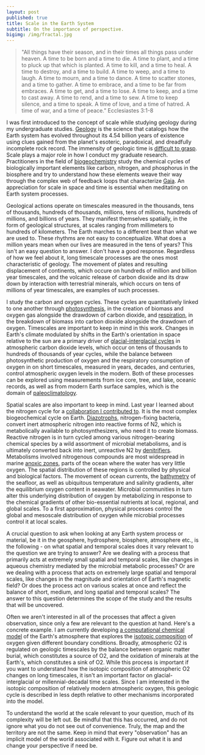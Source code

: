 ```yaml
---
layout: post
published: true
title: Scale in the Earth System
subtitle: On the importance of perspective.
bigimg: /img/fractal.jpg
---
```

>"All things have their season, and in their times all things pass under heaven. A time to be born and a time to die. A time to plant, and a time to pluck up that which is planted. A time to kill, and a time to heal. A time to destroy, and a time to build. A time to weep, and a time to laugh. A time to mourn, and a time to dance. A time to scatter stones, and a time to gather. A time to embrace, and a time to be far from embraces. A time to get, and a time to lose. A time to keep, and a time to cast away. A time to rend, and a time to sew. A time to keep silence, and a time to speak. A time of love, and a time of hatred. A time of war, and a time of peace." Ecclesiastes 3:1-8

I was first introduced to the concept of scale while studying geology during my undergraduate studies. [Geology](https://en.wikipedia.org/wiki/Geology) is the science that catalogs how the Earth system has evolved throughout its 4.54 billion years of existence using clues gained from the planet's esoteric, paradoxical, and dreadfully incomplete rock record. The immensity of geologic time is [difficult to grasp](https://valerio.substack.com/p/2017-10-09-geologic-perspective). Scale plays a major role in how I conduct my graduate research. Practitioners in the field of [biogeochemistry](https://www.whoi.edu/know-your-ocean/ocean-topics/ocean-chemistry/biogeochemistry/) study the chemical cycles of biologically important elements like carbon, nitrogen, and phosphorus in the biosphere and try to understand how these elements weave their way through the complex web of feedback loops that characterize [Gaia](https://en.wikipedia.org/wiki/Gaia_hypothesis). An appreciation for scale in space and time is essential when meditating on Earth system processes.

Geological actions operate on timescales measured in the thousands, tens of thousands, hundreds of thousands, millions, tens of millions, hundreds of millions, and billions of years. They manifest themselves spatially, in the form of geological structures, at scales ranging from millimeters to hundreds of kilometers. The Earth marches to a different beat than what we are used to. These rhythms are not easy to conceptualize. What does a million years mean when our lives are measured in the tens of years? This isn't an easy question to answer. I don't have a good response. Regardless of how we feel about it, long timescale processes are the ones most characteristic of geology. The movement of plates and resulting displacement of continents, which occure on hundreds of million and billion year timescales, and the volcanic release of carbon dioxide and its draw down by interaction with terrestrial minerals, which occurs on tens of millions of year timescales, are examples of such processes.

I study the carbon and oxygen cycles. These cycles are quantitatively linked to one another through [photosynthesis](https://en.wikipedia.org/wiki/Photosynthesis), in the creation of biomass and oxygen gas alongside the drawdown of carbon dioxide, and [respiration](https://en.wikipedia.org/wiki/Cellular_respiration), in the breakdown of biomass into carbon dioxide alongside the drawdown of oxygen. Timescales are important to keep in mind in this work. Changes in Earth's climate modulated by shifts in the Earth's orientation in space relative to the sun are a primary driver of [glacial-interglacial cycles](https://www.ncdc.noaa.gov/abrupt-climate-change/Glacial-Interglacial%20Cycles) in atmospheric carbon dioxide levels, which occur on tens of thousands to hundreds of thousands of year cycles, while the balance between photosynthetic production of oxygen and the respiratory consumption of oxygen in on short timescales, measured in years, decades, and centuries, control atmospheric oxygen levels in the modern. Both of these processes can be explored using measurements from ice core, tree, and lake, oceanic records, as well as from modern Earth surface samples, which is the domain of [paleoclimatology](https://en.wikipedia.org/wiki/Paleoclimatology).

Spatial scales are also important to keep in mind. Last year I learned about the nitrogen cycle for a [collaboration I contributed to](https://agu.confex.com/agu/osm20/meetingapp.cgi/Paper/648895). It is the most complex biogeochemical cycle on Earth. [Diazotrophs](https://en.wikipedia.org/wiki/Diazotroph), nitrogen-fixing bacteria, convert inert atmospheric nitrogen into reactive forms of N2, which is metabolically available to photosynthesizers, who need it to create biomass. Reactive nitrogen is in turn cycled among various nitrogen-bearing chemical species by a wild assortment of microbial metabolisms, and is ultimately converted back into inert, unreactive N2 by [denitrifiers](https://en.wikipedia.org/wiki/Denitrification). Metabolisms involved nitrogenous compounds are most widespread in marine [anoxic zones](https://en.wikipedia.org/wiki/Anoxic_waters), parts of the ocean where the water has very little oxygen. The spatial distribution of these regions is controlled by physical and biological factors. The movement of ocean currents, the [bathymetry](https://en.wikipedia.org/wiki/Paleoclimatology) of the seafloor, as well as ubiquitous temperature and salinity gradients, alter the equilibrium oxygen content in seawater. Microbial communities in turn alter this underlying distribution of oxygen by metabolizing in response to the chemical gradients of other bio-essential nutrients at local, regional, and global scales. To a first approximation, physical processes control the global and mesoscale distribution of oxygen while microbial processes control it at local scales.

A crucial question to ask when looking at any Earth system process or material, be it in the geosphere, hydrosphere, biosphere, atmosphere etc., is the following - on what spatial and temporal scales does it vary relevant to the question we are trying to answer? Are we dealing with a process that primarily acts at extremely small spatial and temporal scales, like changes in aqueous chemistry mediated by the microbial metabolic processes? Or are we dealing with a process that acts on extremely large spatial and temporal scales, like changes in the magnitude and orientation of Earth's magnetic field? Or does the process act on various scales at once and reflect the balance of short, medium, and long spatial and temporal scales? The answer to this question determines the scope of the study and the results that will be uncovered.

Often we aren't interested in all of the processes that affect a given observation, since only a few are relevant to the question at hand. Here's a concrete example. I am currently developing [a computational chemical model](https://sci-hub.se/https://doi.org/10.1016/j.gca.2014.03.026) of the Earth's atmosphere that explores the [isotopic composition](https://en.wikipedia.org/wiki/Isotope_geochemistry) of oxygen given different boundary conditions. Broadly, atmospheric O2 is regulated on geologic timescales by the balance between organic matter burial, which constitutes a source of O2, and the oxidation of minerals at the Earth's, which constitutes a sink of O2. While this process is important if you want to understand how the isotopic composition of atmospheric O2 changes on long timescales, it isn't an important factor on glacial-interglacial or millennial-decadal time scales. Since I am interested in the isotopic composition of relatively modern atmospheric oxygen, this geologic cycle is described in less depth relative to other mechanisms incorporated into the model.

To understand the world at the scale relevant to your question, much of its complexity will be left out. Be mindful that this has occurred, and do not ignore what you do not see out of convenience. Truly, the map and the territory are not the same. Keep in mind that every "observation" has an implicit model of the world associated with it. Figure out what it is and change your perspective if need be.
